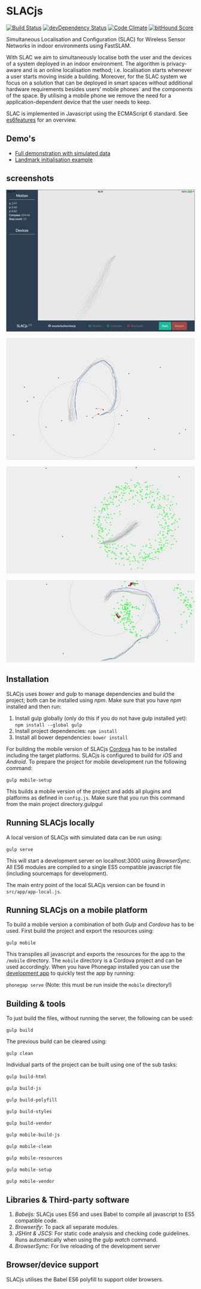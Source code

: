 # SLACjs

[![Build Status](https://travis-ci.org/wouterbulten/slacjs.svg)](https://travis-ci.org/wouterbulten/slacjs) [![devDependency Status](https://david-dm.org/wouterbulten/slacjs/dev-status.svg)](https://david-dm.org/wouterbulten/slacjs#info=devDependencies) [![Code Climate](https://codeclimate.com/github/wouterbulten/slacjs/badges/gpa.svg)](https://codeclimate.com/github/wouterbulten/slacjs) [![bitHound Score](https://www.bithound.io/github/wouterbulten/slacjs/badges/score.svg)](https://www.bithound.io/github/wouterbulten/slacjs)

Simultaneous Localisation and Configuration (SLAC) for Wireless Sensor Networks in indoor environments using FastSLAM.

With SLAC we aim to simultaneously localise both the user and the devices of a system deployed in an indoor environment. The algorithm is privacy-aware and is an online localisation method; i.e. localisation starts whenever a user starts moving inside a building. Moreover, for the SLAC system we focus on a solution that can be deployed in smart spaces without additional hardware requirements besides users’ mobile phones`
 and the components of the space. By utilising a mobile phone we remove the need for a application-dependent device that the user needs to keep.

SLAC is implemented in Javascript using the ECMAScript 6 standard. See [es6features](https://github.com/lukehoban/es6features) for an overview.

## Demo's

* [Full demonstration with simulated data](https://wouterbulten.nl/slacjs)
* [Landmark initialisation example](https://wouterbulten.nl/slacjs/tests/landmark-init.html)


## screenshots

![iPad version of SLACjs](/screenshots/slac-js-1.0.PNG?raw=true "First version of SLACjs running on an iPad.")

![Local version of SLACjs](/screenshots/slacjs_local.png?raw=true "Local version of SLACjs.")

![Initialising a new landmark](/screenshots/slacjs_local_init.png?raw=true "Initialising a new landmark.")

![Updating landmarks after initialisation](/screenshots/slacjs_local_init2.png?raw=true "Updating landmarks after initialisation.")

## Installation

SLACjs uses *bower* and *gulp* to manage dependencies and build the project; both can be installed using *npm*. Make sure that you have *npm* installed and then run:

1. Install gulp globally (only do this if you do not have gulp installed yet):
		`npm install --global gulp` 
2. Install project dependencies:
		`npm install`
3. Install all bower dependencies:
		`bower install`

For building the mobile version of SLACjs [Cordova](https://cordova.apache.org/) has to be installed including the target platforms. SLACjs is configured to build for *iOS* and *Android*. To prepare the project for mobile development run the following command:

`gulp mobile-setup`

This builds a mobile version of the project and adds all plugins and platforms as defined in `config.js`. Make sure that you run this command from the main project directory.gulpgul

## Running SLACjs locally

A local version of SLACjs with simulated data can be run using:

`gulp serve`

This will start a development server on localhost:3000 using *BrowserSync*. All ES6 modules are compiled to a single ES5 compatible javascript file (including sourcemaps for development).

The main entry point of the local SLACjs version can be found in `src/app/app-local.js`.

## Running SLACjs on a mobile platform

To build a mobile version a combination of both *Gulp* and *Cordova* has to be used. First build the project and export the resources using:

`gulp mobile`

This transpiles all javascript and exports the resources for the app to the `/mobile` directory. The `mobile` directory is a Cordova project and can be used accordingly. When you have Phonegap installed you can use the [development app](http://app.phonegap.com/) to quickly test the app by running:

`phonegap serve` (Note: this must be run inside the `mobile` directory!)

## Building & tools

To just build the files, without running the server, the following can be used:

`gulp build`

The previous build can be cleared using:

`gulp clean`

Individual parts of the project can be built using one of the sub tasks:

`gulp build-html`

`gulp build-js`

`gulp build-polyfill`

`gulp build-styles`

`gulp build-vendor`

`gulp mobile-build-js`

`gulp mobile-clean`

`gulp mobile-resources`

`gulp mobile-setup`

`gulp mobile-vendor`


## Libraries & Third-party software

1. *Babeljs:* SLACjs uses ES6 and uses Babel to compile all javascript to ES5 compatible code.
2. *Browserify*: To pack all separate modules.
3. *JSHint & JSCS:* For static code analysis and checking code guidelines. Runs automatically when using the gulp _watch_ command.
4. *BrowserSync:* For live reloading of the development server

## Browser/device support

SLACjs utilises the Babel ES6 polyfill to support older browsers. 
